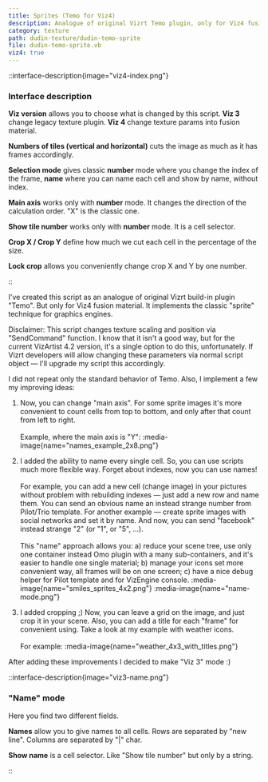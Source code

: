 ```yaml
---
title: Sprites (Temo for Viz4)
description: Analogue of original Vizrt Temo plugin, only for Viz4 fusion material. Work as a traditional sprites pleer.
category: texture
path: dudin-texture/dudin-temo-sprite
file: dudin-temo-sprite.vb
viz4: true
---
```


::interface-description{image="viz4-index.png"}

### Interface description

**Viz version** allows you to choose what is changed by this script. **Viz 3** change legacy texture plugin. **Viz 4** change texture params into fusion material.

**Numbers of tiles (vertical and horizontal)** cuts the image as much as it has frames accordingly.

**Selection mode** gives classic **number** mode where you change the index of the frame, **name** where you can name each cell and show by name, without index.

**Main axis** works only with **number** mode. It changes the direction of the calculation order. "X" is the classic one.

**Show tile number** works only with **number** mode. It is a cell selector.

**Crop X / Crop Y** define how much we cut each cell in the percentage of the size.

**Lock crop** allows you conveniently change crop X and Y by one number.

::

I've created this script as an analogue of original Vizrt build-in plugin "Temo". But only for Viz4 fusion material. It implements the classic "sprite" technique for graphics engines.

Disclaimer:
This script changes texture scaling and position via "SendCommand" function. I know that it isn't a good way, but for the current VizArtist 4.2 version, it's a single option to do this, unfortunately. If Vizrt developers will allow changing these parameters via normal script object — I'll upgrade my script this accordingly.

I did not repeat only the standard behavior of Temo. Also, I implement a few my improving ideas:

1. Now, you can change "main axis". For some sprite images it's more convenient to count cells from top to bottom, and only after that count from left to right. <br><br>
   Example, where the main axis is "Y":
   :media-image{name="names_example_2x8.png"}

2. I added the ability to name every single cell. So, you can use scripts much more flexible way. Forget about indexes, now you can use names! <br><br>
   For example, you can add a new cell (change image) in your pictures without problem with rebuilding indexes — just add a new row and name them. You can send an obvious name an instead strange number from Pilot/Trio template. For another example — create sprite images with social networks and set it by name. And now, you can send "facebook" instead strange "2" (or "1", or "5", ...). <br><br>
   This "name" approach allows you: a) reduce your scene tree, use only one container instead Omo plugin with a many sub-containers, and it's easier to handle one single material; b) manage your icons set more convenient way, all frames will be on one screen; c) have a nice debug helper for Pilot template and for VizEngine console.
   :media-image{name="smiles_sprites_4x2.png"}
   :media-image{name="name-mode.png"}

3. I added cropping ;) Now, you can leave a grid on the image, and just crop it in your scene. Also, you can add a title for each "frame" for convenient using. Take a look at my example with weather icons. <br><br>
   For example:
   :media-image{name="weather_4x3_with_titles.png"}

After adding these improvements I decided to make "Viz 3" mode :)

::interface-description{image="viz3-name.png"}

### "Name" mode

Here you find two different fields.

**Names** allow you to give names to all cells. Rows are separated by "new line". Columns are separated by "|" char.

**Show name** is a cell selector. Like "Show tile number" but only by a string.

::
